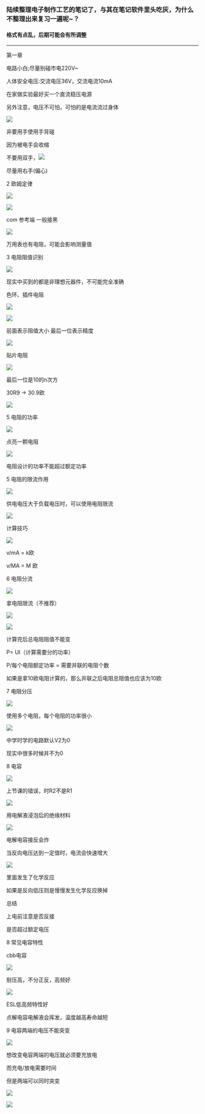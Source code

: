 ### 陆续整理电子制作工艺的笔记了，与其在笔记软件里头吃灰，为什么不整理出来复习一遍呢~？
#### 格式有点乱，后期可能会有所调整

---

第一章



电路小白;尽量别碰市电220V~

人体安全电压:交流电压36V，交流电流10mA

在家做实验最好买一个直流稳压电源

另外注意，电压不可怕，可怕的是电流流过身体



![](https://cdn.nlark.com/yuque/0/2024/png/49455411/1731946924006-e9f68347-16c9-48f0-a533-f0937dbe1a1d.png)

非要用手使用手背碰

因为被电手会收缩



不要用双手，![](https://cdn.nlark.com/yuque/0/2024/png/49455411/1731947009141-78de5303-a4be-4e0b-9985-9a60ec2e4d26.png)

尽量用右手(偏心)




2 欧姆定律

![](https://cdn.nlark.com/yuque/0/2024/png/49455411/1731947372045-e1b4e505-24af-4413-9022-1fbeb98f3d81.png)





![](https://cdn.nlark.com/yuque/0/2024/png/49455411/1731947739204-f0b54b02-39fe-4d5f-8fd1-1b4e21416d2b.png)

com 参考端 一般接黑



![](https://cdn.nlark.com/yuque/0/2024/png/49455411/1731947936015-3dd8536a-dee1-496a-beee-24ef021ff820.png)

万用表也有电阻，可能会影响测量值






3 电阻阻值识别



![](https://cdn.nlark.com/yuque/0/2024/png/49455411/1731948052621-bbd4e44a-84bd-4c0e-ac52-334bdbce2dd0.png)

现实中买到的都是非理想元器件，不可能完全准确



色环、插件电阻

![](https://cdn.nlark.com/yuque/0/2024/png/49455411/1731948124735-29be7046-e481-41f0-b472-a0e9921618bc.png)



![](https://cdn.nlark.com/yuque/0/2024/png/49455411/1731948144604-16de1494-0d9b-4e11-82fa-d8e9ca493f26.png)



前面表示阻值大小 最后一位表示精度



![](https://cdn.nlark.com/yuque/0/2024/png/49455411/1731948286352-2b3463fe-1016-43d7-9127-87a563083f25.png)





贴片电阻

![](https://cdn.nlark.com/yuque/0/2024/png/49455411/1731948416721-0bdb6eaa-3987-49ef-a6a3-a55359e98b61.png)



最后一位是10的n次方





30R9 -> 30.9欧

![](https://cdn.nlark.com/yuque/0/2024/png/49455411/1731948467421-6cbff3e7-015a-4f78-a8f1-b63d18f4d96d.png)





5 电阻的功率



![](https://cdn.nlark.com/yuque/0/2024/png/49455411/1731948556087-e77c42e1-0662-4b24-ae43-e3c1d9ae9b06.png)





点亮一颗电阻

![](https://cdn.nlark.com/yuque/0/2024/png/49455411/1731948680059-cb48164b-1627-4235-b9c9-c640fff820a2.png)



电阻设计的功率不能超过额定功率





5 电阻的限流作用

![](https://cdn.nlark.com/yuque/0/2024/png/49455411/1731948925090-497e561e-d16b-45ba-a34a-f856218a2c15.png)

供电电压大于负载电压时，可以使用电阻限流



![](https://cdn.nlark.com/yuque/0/2024/png/49455411/1731949187223-a18caa4a-b7f7-4bf1-95a6-e86f75321499.png)



计算技巧

![](https://cdn.nlark.com/yuque/0/2024/png/49455411/1731949287012-db8c9962-92f0-45f8-9f13-107eff41416e.png)

v/mA = k欧

v/MA = M 欧





6 电阻分流

![](https://cdn.nlark.com/yuque/0/2024/png/49455411/1731986750255-31a14a02-ac09-4d92-b317-c2280787a087.png)



拿电阻限流（不推荐）



![](https://cdn.nlark.com/yuque/0/2024/png/49455411/1731986910697-7741df0c-e794-4245-a89a-4af027118679.png)



![](https://cdn.nlark.com/yuque/0/2024/png/49455411/1731986936202-a4d50e73-d304-487d-acdf-337aa90572f3.png)

计算完后总电阻阻值不能变



P= UI（计算需要分的功率）

P/每个电阻额定功率 = 需要并联的电阻个数



如果是拿10欧电阻计算的，那么并联之后电阻总阻值也应该为10欧



7 电阻分压

![](https://cdn.nlark.com/yuque/0/2024/png/49455411/1731987320395-81ca612a-a1cb-48ae-93d5-2c321d46d79a.png)

使用多个电阻，每个电阻的功率很小



![](https://cdn.nlark.com/yuque/0/2024/png/49455411/1731987375522-a09628d5-1243-45c4-80a9-fa3b3217ed46.png)



中学时学的电路默认V2为0

现实中很多时候并不为0





8 电容



![](https://cdn.nlark.com/yuque/0/2024/png/49455411/1731987604338-e2defdf4-999c-4915-a246-c52e0a174cd9.png)

上节课的错误，时R2不是R1





![](https://cdn.nlark.com/yuque/0/2024/png/49455411/1731987667083-214bc230-042d-460e-a709-e4d20ca677e7.png)



用电解液浸泡后的绝缘材料

![](https://cdn.nlark.com/yuque/0/2024/png/49455411/1731987746340-baaed619-c72c-4b72-8524-82262be35c99.png)



电解电容接反会炸

当反向电压达到一定值时，电流会快速增大

![](https://cdn.nlark.com/yuque/0/2024/png/49455411/1731987883361-ea85789a-66e7-402b-82b8-dae6501346cc.png)

里面发生了化学反应



如果是反向低压则是慢慢发生化学反应换掉



总结

上电前注意是否反接

是否超过额定电压



8 常见电容特性



cbb电容

![](https://cdn.nlark.com/yuque/0/2024/png/49455411/1731988092556-6a244eac-cd30-4125-b4fb-04c42957e7c1.png)

耐压高，不分正反，高频好





![](https://cdn.nlark.com/yuque/0/2024/png/49455411/1731988139777-ad35ceaa-ca3a-4915-b060-8c2b8dc3d2c7.png)

ESL低高频特性好



点解电容电解液会挥发，温度越高寿命越短





9  电容两端的电压不能突变



![](https://cdn.nlark.com/yuque/0/2024/png/49455411/1731988273901-dd6b4591-5a9f-4641-96b5-de3aa59bb364.png)

想改变电容两端的电压就必须要充放电 

而充电/放电需要时间



但是两端可以同时突变



![](https://cdn.nlark.com/yuque/0/2024/png/49455411/1732005936413-b1bd2d33-a5a7-4743-8b4e-8106e71689ae.png)





![](https://cdn.nlark.com/yuque/0/2024/png/49455411/1732006131994-970c841a-121b-4285-84fb-4d5a82edd2bc.png)

